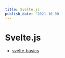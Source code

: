 ```yaml
---
title: Svelte.js
publish_date: '2021-10-00'
---
```


# Svelte.js
- [svelte-basics](../permanent-notes/svelte-basics.md)
